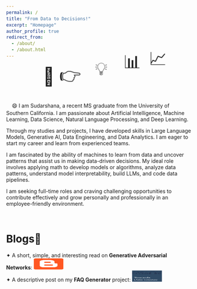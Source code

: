 ```yaml
---
permalink: /
title: "From Data to Decisions!"
excerpt: "Homepage"
author_profile: true
redirect_from: 
  - /about/
  - /about.html
---
```


<div>
    <span class="emoji">🔢</span>
    <span class="emoji">👉</span>
    <span class="emoji">💡</span>
    <span class="emoji">📊</span>
    <span class="emoji">📈</span>
</div>
<style>
@keyframes bounce-move {
    0%, 100% {
        transform: translate(0, 0);
    }
    20% {
        transform: translate(100px, 0);
    }
    40% {
        transform: translate(200px, -50px);
    }
    60% {
        transform: translate(300px, 0);
    }
    80% {
        transform: translate(400px, -50px);
    }
}
.emoji {
    display: inline-block;
    animation: bounce-move 4s infinite ease-in-out; 
    font-size: 48px;  /* Adjust the size as needed */
}
.emoji:nth-child(1) { animation-delay: 1.0s; }
.emoji:nth-child(2) { animation-delay: 0.8s; }
.emoji:nth-child(3) { animation-delay: 0.6s; }
.emoji:nth-child(4) { animation-delay: 0.4s; }
.emoji:nth-child(5) { animation-delay: 0.2s; } 
}
</style>

<span id="usc-text" class="usc"></span><span id="cursor" class="cursor">_/</span> 😄 I am Sudarshana, a recent MS graduate from the University of Southern California. I am passionate about Artificial Intelligence, Machine Learning, Data Science, Natural Language Processing, and Deep Learning. 
<style>
  @keyframes usc-colors {
    0% {
      background-position: 0% 50%; /* Start gradient at the beginning */
    }
    50% {
      background-position: 100% 50%; /* Move gradient to the right */
    }
    100% {
      background-position: 0% 50%; /* Move gradient back to the start */
    }
  }
  .usc {
    font-size: 24px;
    background: linear-gradient(to right, #ffd700, #C41E3A); /* Cardinal Gold */
    background-size: 200% 200%; /* Ensure the background is large enough to animate */
    background-clip: text;
    -webkit-background-clip: text;
    -webkit-text-fill-color: transparent;
    animation: usc-colors 4s infinite ease-in-out; /* Set animation properties */
    display: inline; /* Ensure inline display to avoid unwanted space */
  }
    .cursor {
    display: inline-block;
    animation: blink 1s step-end infinite;
  }
  @keyframes blink {
    from, to { opacity: 1; }
    50% { opacity: 0; }
  }
</style>
<script>
  const text = "Welcome to my portfolio website's homepage";
  const textElement = document.getElementById("usc-text");
  const cursorElement = document.getElementById("cursor");
  let index = 0;
  function typeEffect() {
    if (index < text.length) {
      textElement.innerHTML += text.charAt(index);
      index++;
      setTimeout(typeEffect, 100); // Adjust the typing speed here
    } else {
      cursorElement.style.display = 'none'; // Hide cursor when done typing
      setTimeout(resetEffect, 2000); // Wait before restarting the animation
    }
  }
  function resetEffect() {
    textElement.innerHTML = '';
    cursorElement.style.display = 'inline-block';
    index = 0;
    typeEffect();
  }
  document.addEventListener('DOMContentLoaded', (event) => {
    typeEffect();
  });
</script>

Through my studies and projects, I have developed skills in Large Language Models, Generative AI, Data Engineering, and Data Analytics. I am eager to start my career and learn from experienced teams.

I am fascinated by the ability of machines to learn from data and uncover patterns that assist us in making data-driven decisions. My ideal role involves applying math to develop models or algorithms, analyze data patterns, understand model interpretability, build LLMs, and code data pipelines.   

I am seeking full-time roles and craving challenging opportunities to contribute effectively and grow personally and professionally in an employee-friendly environment.

&nbsp;
# Blogs📝   
<div class="flexcontainer">
  <div>
    <span>✦ A short, simple, and interesting read on <strong>Generative Adversarial Networks</strong>:</span> <a href="https://sudarshanagan.blogspot.com/2021/07/everyone-i-am-currently-engineering.html" onclick="trackOutboundLink(this);">
      <img class="pulse" height="30px" src="/images/1200px-Blogger_icon_2017.svg.png" width="80px">
    </a>
  </div>
</div>

<div class="flexcontainer">
  <div>
    <span>✦ A descriptive post on my <strong>FAQ Generator</strong> project:</span> <a href="https://medium.com/@sudarshanasrao/faq-generation-using-large-language-models-88746c9381a6" onclick="trackOutboundLink(this);">
      <img class="pulse" height="30px" src="/images/image.jpeg" width="80px">
    </a>
  </div>
</div>
<style>
  @keyframes pulse {
  0% {
    transform: scale(1);
  }
  50% {
    transform: scale(1.1);
  }
  100% {
    transform: scale(1);
  }
}
.pulse {
  animation: pulse 2s infinite ease-in-out;
}
</style>

